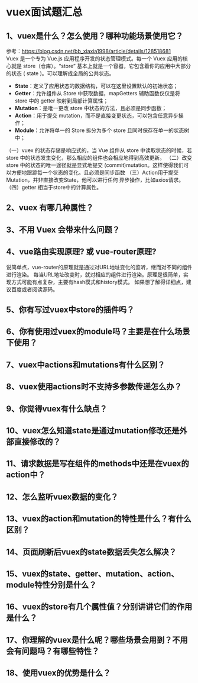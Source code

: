 # vuex面试题汇总
## 1、vuex是什么？怎么使用？哪种功能场景使用它？
参考：https://blog.csdn.net/bb_xiaxia1998/article/details/128518681<br>
Vuex 是一个专为 Vue.js 应用程序开发的状态管理模式。每一个 Vuex 应用的核心就是 store（仓库）。“store” 基本上就是一个容器，它包含着你的应用中大部分的状态 ( state )。可以理解成全局的公共状态。
+ **State**：定义了应用状态的数据结构，可以在这里设置默认的初始状态；
+ **Getter**：允许组件从 Store 中获取数据，mapGetters 辅助函数仅仅是将 store 中的 getter 映射到局部计算属性；
+ **Mutation**：是唯一更改 store 中状态的方法，且必须是同步函数；
+ **Action**：用于提交 mutation，而不是直接变更状态，可以包含任意异步操作；
+ **Module**：允许将单一的 Store 拆分为多个 store 且同时保存在单一的状态树中；

（一）vuex 的状态存储是响应式的，当 Vue 组件从 store 中读取状态的时候，若 store 中的状态发生变化，那么相应的组件也会相应地得到高效更新。
（二）改变 store 中的状态的唯一途径就是显式地提交 (commit)mutation。这样使得我们可以方便地跟踪每一个状态的变化。且必须是同步函数
（三）Action用于提交Mutation，并非直接改变State，他可以进行任何 异步操作，比如axios请求。
（四）getter 相当于store中的计算属性。

## 2、vuex 有哪几种属性？


## 3、不用 Vuex 会带来什么问题？


## 4、vue路由实现原理? 或 vue-router原理?
说简单点，vue-router的原理就是通过对URL地址变化的监听，继而对不同的组件进行渲染。 每当URL地址改变时，就对相应的组件进行渲染。原理是很简单，实现方式可能有点复杂，主要有hash模式和history模式。 如果想了解得详细点，建议百度或者阅读源码。


## 5、你有写过vuex中store的插件吗？


## 6、你有使用过vuex的module吗？主要是在什么场景下使用？


## 7、vuex中actions和mutations有什么区别？


## 8、vuex使用actions时不支持多参数传递怎么办？


## 9、你觉得vuex有什么缺点？


## 10、vuex怎么知道state是通过mutation修改还是外部直接修改的？


## 11、请求数据是写在组件的methods中还是在vuex的action中？


## 12、怎么监听vuex数据的变化？


## 13、vuex的action和mutation的特性是什么？有什么区别？


## 14、页面刷新后vuex的state数据丢失怎么解决？


## 15、vuex的state、getter、mutation、action、module特性分别是什么？


## 16、vuex的store有几个属性值？分别讲讲它们的作用是什么？


## 17、你理解的vuex是什么呢？哪些场景会用到？不用会有问题吗？有哪些特性？


## 18、使用vuex的优势是什么？

